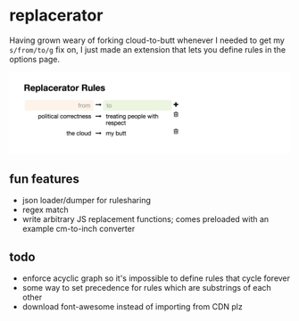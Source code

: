 replacerator
=====

Having grown weary of forking cloud-to-butt whenever I needed to get my `s/from/to/g` fix on, I just made an extension that lets you define rules in the options page.

![screenshot of options page](screenshot_options.png?raw=true)


fun features
-----
- json loader/dumper for rulesharing
- regex match
- write arbitrary JS replacement functions; comes preloaded with an example cm-to-inch converter


todo
-----
- enforce acyclic graph so it's impossible to define rules that cycle forever
- some way to set precedence for rules which are substrings of each other
- download font-awesome instead of importing from CDN plz
